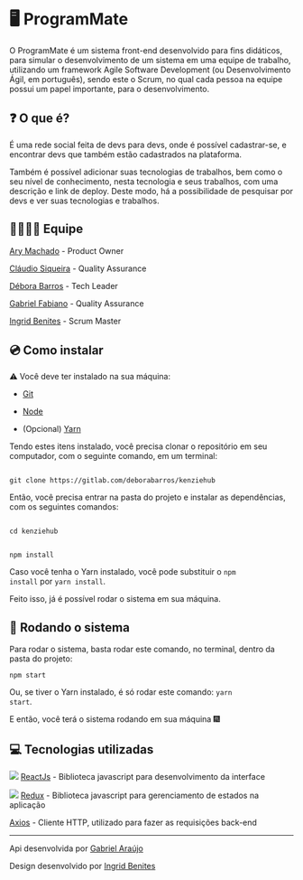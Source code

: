 # 🖥️ ProgramMate

O ProgramMate é um sistema front-end desenvolvido para fins didáticos, para simular o desenvolvimento de um sistema em uma equipe de trabalho, utilizando um framework Agile Software Development (ou Desenvolvimento Ágil, em português), sendo este o Scrum, no qual cada pessoa na equipe possui um papel importante, para o desenvolvimento.

## ❓ O que é?

É uma rede social feita de devs para devs, onde é possível cadastrar-se, e encontrar devs que também estão cadastrados na plataforma.

Também é possível adicionar suas tecnologias de trabalhos, bem como o seu nível de conhecimento, nesta tecnologia e seus trabalhos, com uma descrição e link de deploy. Deste modo, há a possibilidade de pesquisar por devs e ver suas tecnologias e trabalhos.

## 👨‍💻👩‍💻 Equipe

[Ary Machado](https://gitlab.com/arycmn) - Product Owner

[Cláudio Siqueira](https://gitlab.com/claudio42) - Quality Assurance

[Débora Barros](https://gitlab.com/deborabarros) - Tech Leader

[Gabriel Fabiano](https://gitlab.com/gabrielfabianoo91) - Quality Assurance

[Ingrid Benites](https://gitlab.com/ingridbgr) - Scrum Master

## 💿 Como instalar

⚠️ Você deve ter instalado na sua máquina:

<ul>
<li>

[Git](https://git-scm.com/downloads)

</li>

<li>

[Node](https://nodejs.org/en/download/package-manager/)

</li>

<li>

(Opcional) [Yarn](https://yarnpkg.com/getting-started/install)

</li>

</ul>

Tendo estes itens instalado, você precisa clonar o repositório em seu computador, com o seguinte comando, em um terminal:

<code>
git clone https://gitlab.com/deborabarros/kenziehub
</code>

Então, você precisa entrar na pasta do projeto e instalar as dependências, com os seguintes comandos:

<code>
cd kenziehub

npm install
</code>

Caso você tenha o Yarn instalado, você pode substituir o <code>npm install</code> por <code>yarn install</code>.

Feito isso, já é possível rodar o sistema em sua máquina.

## 🚀 Rodando o sistema

Para rodar o sistema, basta rodar este comando, no terminal, dentro da pasta do projeto:

<code>npm start</code>

Ou, se tiver o Yarn instalado, é só rodar este comando: <code>yarn start</code>.

E então, você terá o sistema rodando em sua máquina 🎆

## 💻 Tecnologias utilizadas

<img src="https://img.icons8.com/officel/12/000000/react.png"/> [ReactJs](https://pt-br.reactjs.org/) - Biblioteca javascript para desenvolvimento da interface

<img src="https://img.icons8.com/color/12/000000/redux.png"/> [Redux](https://redux.js.org/) - Biblioteca javascript para gerenciamento de estados na aplicação

[Axios](https://github.com/axios/axios) - Cliente HTTP, utilizado para fazer as requisições back-end

<hr>

Api desenvolvida por [Gabriel Araújo](https://gitlab.com/gabriel149)

Design desenvolvido por [Ingrid Benites](https://gitlab.com/ingridbgr)
